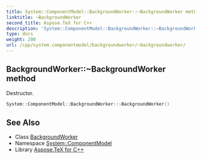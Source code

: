 ```yaml
---
title: System::ComponentModel::BackgroundWorker::~BackgroundWorker method
linktitle: ~BackgroundWorker
second_title: Aspose.TeX for C++
description: 'System::ComponentModel::BackgroundWorker::~BackgroundWorker method. Destructor in C++.'
type: docs
weight: 200
url: /cpp/system.componentmodel/backgroundworker/~backgroundworker/
---
```

## BackgroundWorker::~BackgroundWorker method


Destructor.

```cpp
System::ComponentModel::BackgroundWorker::~BackgroundWorker()
```

## See Also

* Class [BackgroundWorker](../)
* Namespace [System::ComponentModel](../../)
* Library [Aspose.TeX for C++](../../../)
